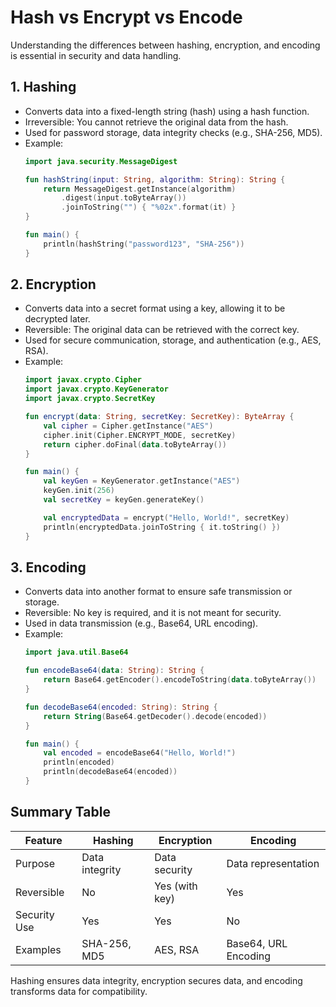 # Hash vs Encrypt vs Encode

Understanding the differences between hashing, encryption, and encoding is essential in security and data handling.

## 1. Hashing
- Converts data into a fixed-length string (hash) using a hash function.
- Irreversible: You cannot retrieve the original data from the hash.
- Used for password storage, data integrity checks (e.g., SHA-256, MD5).
- Example:
    ```kotlin
    import java.security.MessageDigest

    fun hashString(input: String, algorithm: String): String {
        return MessageDigest.getInstance(algorithm)
            .digest(input.toByteArray())
            .joinToString("") { "%02x".format(it) }
    }

    fun main() {
        println(hashString("password123", "SHA-256"))
    }
    ```

## 2. Encryption
- Converts data into a secret format using a key, allowing it to be decrypted later.
- Reversible: The original data can be retrieved with the correct key.
- Used for secure communication, storage, and authentication (e.g., AES, RSA).
- Example:
    ```kotlin
    import javax.crypto.Cipher
    import javax.crypto.KeyGenerator
    import javax.crypto.SecretKey

    fun encrypt(data: String, secretKey: SecretKey): ByteArray {
        val cipher = Cipher.getInstance("AES")
        cipher.init(Cipher.ENCRYPT_MODE, secretKey)
        return cipher.doFinal(data.toByteArray())
    }

    fun main() {
        val keyGen = KeyGenerator.getInstance("AES")
        keyGen.init(256)
        val secretKey = keyGen.generateKey()

        val encryptedData = encrypt("Hello, World!", secretKey)
        println(encryptedData.joinToString { it.toString() })
    }
    ```

## 3. Encoding
- Converts data into another format to ensure safe transmission or storage.
- Reversible: No key is required, and it is not meant for security.
- Used in data transmission (e.g., Base64, URL encoding).
- Example:
    ```kotlin
    import java.util.Base64

    fun encodeBase64(data: String): String {
        return Base64.getEncoder().encodeToString(data.toByteArray())
    }

    fun decodeBase64(encoded: String): String {
        return String(Base64.getDecoder().decode(encoded))
    }

    fun main() {
        val encoded = encodeBase64("Hello, World!")
        println(encoded)
        println(decodeBase64(encoded))
    }
    ```

## Summary Table

| Feature       | Hashing           | Encryption       | Encoding         |
|--------------|------------------|-----------------|----------------|
| Purpose      | Data integrity    | Data security   | Data representation |
| Reversible   | No                | Yes (with key)  | Yes            |
| Security Use | Yes               | Yes             | No             |
| Examples     | SHA-256, MD5      | AES, RSA        | Base64, URL Encoding |

Hashing ensures data integrity, encryption secures data, and encoding transforms data for compatibility.
